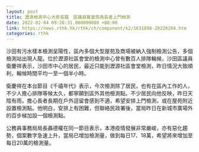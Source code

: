 ```yaml
---
layout: post
title: 瀝源檢測中心大排長龍　區議員冀當局為長者上門檢測
date: 2022-02-04 09:28:31.000000000 +08:00
link: https://news.rthk.hk/rthk/ch/component/k2/1631898-20220204.htm
categories: rthk
---
```


沙田有污水樣本檢測呈陽性，區內多個大型屋苑及商場被納入強制檢測公告，多個檢測站出現人龍。位於瀝源社區會堂的檢測中心曾有數百人排隊輪候，沙田區議員衛慶祥表示，沙田市中心的居民，最近只能到瀝源社區會堂檢測，昨日情況大致順利，輪候時間平均一至一個半小時。

衛慶祥在本台節目《千禧年代》表示，今次檢測除了居民，也有在區內工作的人，不少人擔心排隊等候太久，都寧願到區外其他檢測點。不少居民向他反映，昨日天陰有雨，擔心長者長期在戶外逗留會感到不適，希望安排上門檢測，或在屋苑附近設置檢測點。他明白，安排上有困難，但聯絡民政署後，當局昨日在新城市廣場外的百步梯加設一個檢測點。

公務員事務局局長聶德權在同一節目表示，本港疫情發展非常嚴峻，亦有惡化趨勢，個案數字急速上升，當局已增加檢測量，做到每日17、18萬，希望將來增加至每日20萬的檢測量。
